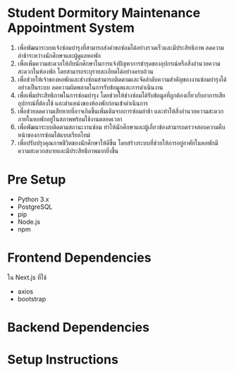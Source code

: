 # Student Dormitory Maintenance Appointment System

1. เพื่อพัฒนาระบบแจ้งซ่อมบำรุงที่สามารถส่งคำขอซ่อมได้อย่างรวดเร็วและมีประสิทธิภาพ ลดความล่าช้าระหว่างนักศึกษาและผู้ดูแลหอพัก
2. เพื่อเพิ่มความสะดวกให้กับนักศึกษาในการแจ้งปัญหาการชำรุดของอุปกรณ์หรือสิ่งอำนวยความสะดวกในห้องพัก โดยสามารถระบุรายละเอียดได้อย่างครบถ้วน
3. เพื่อช่วยให้เจ้าของหอพักและช่างซ่อมสามารถติดตามและจัดลำดับความสำคัญของงานซ่อมบำรุงได้อย่างเป็นระบบ ลดความผิดพลาดในการรับข้อมูลและการดำเนินงาน
4. เพื่อเพิ่มประสิทธิภาพในการซ่อมบำรุง โดยช่วยให้ช่างซ่อมได้รับข้อมูลที่ถูกต้องเกี่ยวกับอาการเสีย อุปกรณ์ที่ต้องใช้ และตำแหน่งของห้องพักก่อนเข้าดำเนินการ
5. เพื่อช่วยลดความเสียหายที่อาจเกิดขึ้นเพิ่มเติมจากการซ่อมล่าช้า และทำให้สิ่งอำนวยความสะดวกภายในหอพักอยู่ในสภาพพร้อมใช้งานตลอดเวลา
6. เพื่อพัฒนาระบบติดตามสถานะงานซ่อม ทำให้นักศึกษาและผู้เกี่ยวข้องสามารถตรวจสอบความคืบหน้าของการซ่อมได้แบบเรียลไทม์
7. เพื่อปรับปรุงคุณภาพชีวิตของนักศึกษาให้ดีขึ้น โดยสร้างระบบที่ช่วยให้การอยู่อาศัยในหอพักมีความสะดวกสบายและมีประสิทธิภาพมากยิ่งขึ้น

# Pre Setup
- Python 3.x
- PostgreSQL
- pip
- Node.js
- npm

# Frontend Dependencies

ใน Next.js ที่ใช้
- axios
- bootstrap

# Backend Dependencies

# Setup Instructions
